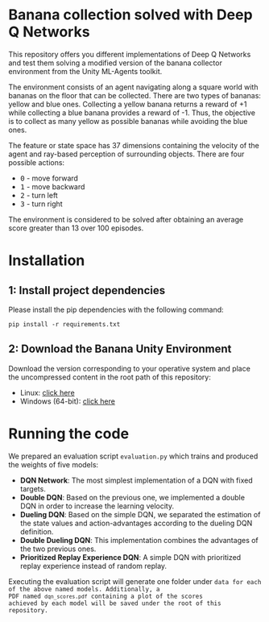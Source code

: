 # Banana collection solved with Deep Q Networks
This repository offers you different implementations of Deep Q Networks and test them solving a modified version of the banana collector environment from the Unity ML-Agents toolkit.


The environment consists of an agent navigating along a square world with bananas on the floor that can be collected. 
There are two types of bananas: yellow and blue ones. Collecting a yellow banana returns a reward of +1 while
collecting a blue banana provides a reward of -1. Thus, the objective is to collect as many yellow as possible
bananas while avoiding the blue ones.

The feature or state space has 37 dimensions containing the velocity of the agent and ray-based perception of surrounding objects.
There are four possible actions:

* <kbd>0</kbd> - move forward
* <kbd>1</kbd> - move backward
* <kbd>2</kbd> - turn left
* <kbd>3</kbd> - turn right

The environment is considered to be solved after obtaining an average score greater than 13 over 100 episodes.


# Installation

## 1: Install project dependencies
Please install the pip dependencies with the following command:

<code>pip install -r requirements.txt</code>

## 2: Download the Banana Unity Environment
Download the version corresponding to your operative system and place the uncompressed content in the root path of this
repository:

* Linux: [click here](https://s3-us-west-1.amazonaws.com/udacity-drlnd/P1/Banana/Banana_Linux.zip)
* Windows (64-bit): [click here](https://s3-us-west-1.amazonaws.com/udacity-drlnd/P1/Banana/Banana_Windows_x86_64.zip)

# Running the code
We prepared an evaluation script <code>evaluation.py</code> which trains and produced the weights of five models:
* **DQN Network**: The most simplest implementation of a DQN with fixed targets.
* **Double DQN**: Based on the previous one, we implemented a double DQN in order to increase the learning velocity.
* **Dueling DQN**: Based on the simple DQN, we separated the estimation of the state values and action-advantages according 
to the dueling DQN definition.
* **Double Dueling DQN**: This implementation combines the advantages of the two previous ones.
* **Prioritized Replay Experience DQN**: A simple DQN with prioritized replay experience instead of random replay.

Executing the evaluation script will generate one folder under <code>data</data> for each of the above named models. 
Additionally, a PDF named <code>dqn_scores.pdf</code> containing a plot of the scores achieved by each model will be 
saved under the root of this repository.